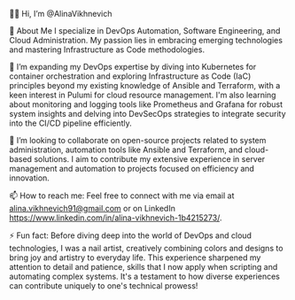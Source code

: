 👋👋 Hi, I’m @AlinaVikhnevich

👀 About Me
I specialize in DevOps Automation, Software Engineering, and Cloud Administration. My passion lies in embracing emerging technologies and mastering Infrastructure as Code methodologies.

🌱 I’m expanding my DevOps expertise by diving into Kubernetes for container orchestration and exploring Infrastructure as Code (IaC) principles beyond my existing knowledge of Ansible and Terraform, with a keen interest in Pulumi for cloud resource management. I'm also learning about monitoring and logging tools like Prometheus and Grafana for robust system insights and delving into DevSecOps strategies to integrate security into the CI/CD pipeline efficiently.

💞️ I’m looking to collaborate on open-source projects related to system administration, automation tools like Ansible and Terraform, and cloud-based solutions. I aim to contribute my extensive experience in server management and automation to projects focused on efficiency and innovation.

📫 How to reach me: Feel free to connect with me via email at alina.vikhnevich91@gmail.com or on LinkedIn https://www.linkedin.com/in/alina-vikhnevich-1b4215273/.

⚡ Fun fact: Before diving deep into the world of DevOps and cloud technologies, I was a nail artist, creatively combining colors and designs to bring joy and artistry to everyday life. This experience sharpened my attention to detail and patience, skills that I now apply when scripting and automating complex systems. It's a testament to how diverse experiences can contribute uniquely to one's technical prowess!
